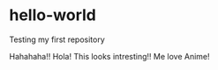 # hello-world
Testing my first repository


Hahahaha!! Hola!
This looks intresting!!
Me love Anime!
